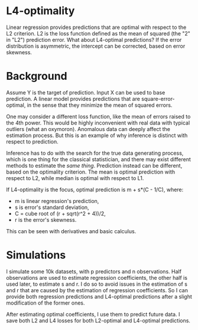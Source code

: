 # L4-optimality

Linear regression provides predictions that are optimal with respect to the L2 criterion. L2 is the loss function defined as the mean of squared (the "2" in "L2") prediction error. What about L4-optimal predictions? If the error distribution is asymmetric, the intercept can be corrected, based on error skewness.

# Background

Assume Y is the target of prediction. Input X can be used to base prediction. A linear model provides predictions that are square-error-optimal, in the sense that they minimize the mean of squared errors.

One may consider a different loss function, like the mean of errors raised to the 4th power. This would be highly inconvenient with real data with typical outliers (what an oxymoron). Anomalous data can deeply affect the estimation process. But this is an example of why inference is distinct with respect to prediction.

Inference has to do with the search for the true data generating process, which is one thing for the classical statistician, and there may exist different methods to estimate the *same thing*. Prediction instead can be different, based on the optimality criterion. The mean is optimal prediction with respect to L2, while median is optimal with respect to L1.

If L4-optimality is the focus, optimal prediction is m + s*(C - 1/C), where:

*  m is linear regression's prediction,
*  s is error's standard deviation,
*  C = cube root of (r + sqrt(r^2 + 4))/2,
*  r is the error's skewness.

This can be seen with derivatives and basic calculus.

# Simulations

I simulate some 10k datasets, with p predictors and n observations. Half observations are used to estimate regression coefficients, the other half is used later, to estimate s and r. I do so to avoid issues in the estimation of s and r that are caused by the estimation of regression coefficients. So I can provide both regression predictions and L4-optimal predictions after a slight modification of the former ones.

After estimating optimal coefficients, I use them to predict future data. I save both L2 and L4 losses for both L2-optimal and L4-optimal predictions.

